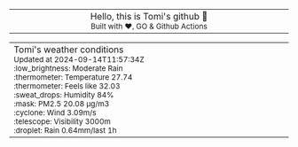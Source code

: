 
<div align="center">
<table>
<tbody>
<td align="center">
<img width="2000" height="0"><br>
Hello, this is Tomi's github 👋<br>
<sup>Built with ❤️, GO & Github Actions</sup><br>
<img width="2000" height="0">
</td>
</tbody>
</table>
</div>
<table>
<tbody>
<td align="left">
<img width="2000" height="0"><br>
Tomi's weather conditions<br>
<sup>Updated at 2024-09-14T11:57:34Z</sup><br>
<sup>:low_brightness: Moderate Rain</sup><br>
<sup>:thermometer: Temperature 27.74 </sup><br>
<sup>:thermometer: Feels like 32.03</sup><br>
<sup>:sweat_drops: Humidity 84%</sup><br>
<sup>:mask: PM2.5 20.08 μg/m3</sup><br>
<sup>:cyclone: Wind 3.09m/s </sup><br>
<sup>:telescope: Visibility 3000m </sup><br>
<sup>:droplet: Rain 0.64mm/last 1h </sup><br>
<img width="2000" height="0">
</td>
<td align="left">
<img width="2000" height="0"><br>
<br>
<img width="2000" height="0">
</td>
</tbody>
</table>
</div>
    